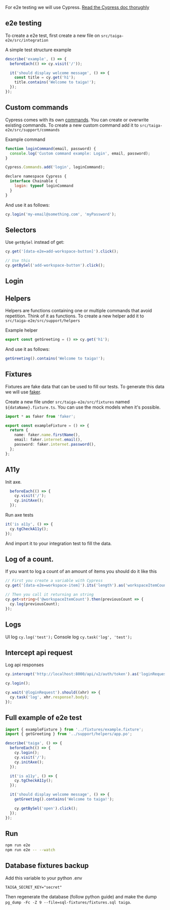For e2e testing we will use Cypress. [Read the Cypress doc thorughly](https://docs.cypress.io/guides/getting-started/writing-your-first-test)
## e2e testing

To create a e2e test, first create a new file on `src/taiga-e2e/src/integration`

A simple test structure example
```js
describe('example', () => {
  beforeEach(() => cy.visit('/'));

  it('should display welcome message', () => {
    const title = cy.get('h1');
    title.contains('Welcome to taiga!');
  });
});
```

## Custom commands

Cypress comes with its own [commands](https://docs.cypress.io/api/commands/click). You can create or overwrite existing commands.
To create a new custom command add it to `src/taiga-e2e/src/support/commands`

Example command

```js
function loginCommand(email, password) {
  console.log('Custom command example: Login', email, password);
}

Cypress.Commands.add('login', loginCommand);

declare namespace Cypress {
  interface Chainable {
    login: typeof loginCommand
  }
}
```

And use it as follows:

```js
cy.login('my-email@something.com', 'myPassword');
```

## Selectors

Use `getBySel` instead of get:

```ts
cy.get('[data-e2e=add-workspace-button]').click();

// Use this
cy.getBySel('add-workspace-button').click();
```

## Login

## Helpers

Helpers are functions containing one or multiple commands that avoid repetition. Think of it as functions.
To create a new helper add it to `src/taiga-e2e/src/support/helpers`

Example helper
```js
export const getGreeting = () => cy.get('h1');
```

And use it as follows:
```js
getGreeting().contains('Welcome to taiga!');
```

## Fixtures

Fixtures are fake data that can be used to fill our tests. To generate this data we will use [faker](https://github.com/marak/Faker.js/).

Create a new file under `src/taiga-e2e/src/fixtures` named `${dataName}.fixture.ts`. You can use the mock models when it's possible.

```ts
import * as faker from 'faker';

export const exampleFixture = () => {
  return {
    name: faker.name.firstName(),
    email: faker.internet.email(),
    password: faker.internet.password(),
  };
};
```

## A11y

Init axe.
```ts
  beforeEach(() => {
    cy.visit('/');
    cy.initAxe();
  });
```

Run axe tests
```ts
it('is a11y', () => {
  cy.tgCheckA11y();
});
```

And import it to your integration test to fill the data.

## Log of a count.

If you want to log a count of an amount of items you should do it like this

```ts
// First you create a variable with Cypress
cy.get('[data-e2e=workspace-item]').its('length').as('workspaceItemCount');

// Then you call it returning an string
cy.get<string>('@workspaceItemCount').then(previousCount => {
  cy.log(previousCount);
});
```

## Logs

UI log `cy.log('test');`
Console log `cy.task('log', 'test');`

## Intercept api request

Log api responses

```ts
cy.intercept('http://localhost:8000/api/v2/auth/token').as('loginRequest');

cy.login();

cy.wait('@loginRequest').should((xhr) => {
  cy.task('log', xhr.response?.body);
});
```

## Full example of e2e test

```ts
import { exampleFixture } from '../fixtures/example.fixture';
import { getGreeting } from '../support/helpers/app.po';

describe('taiga', () => {
  beforeEach(() => {
    cy.login();
    cy.visit('/');
    cy.initAxe();
  });

  it('is a11y', () => {
    cy.tgCheckA11y();
  });

  it('should display welcome message', () => {
    getGreeting().contains('Welcome to taiga!');

    cy.getBySel('open').click();
  });
});
```

## Run

```sh
npm run e2e
npm run e2e -- --watch
```

## Database fixtures backup

Add this variable to your python .env

`TAIGA_SECRET_KEY="secret"`

Then regenerate the database (follow python guide) and make the dump `pg_dump -Fc -Z 9 --file=sql-fixtures/fixtures.sql taiga`.
